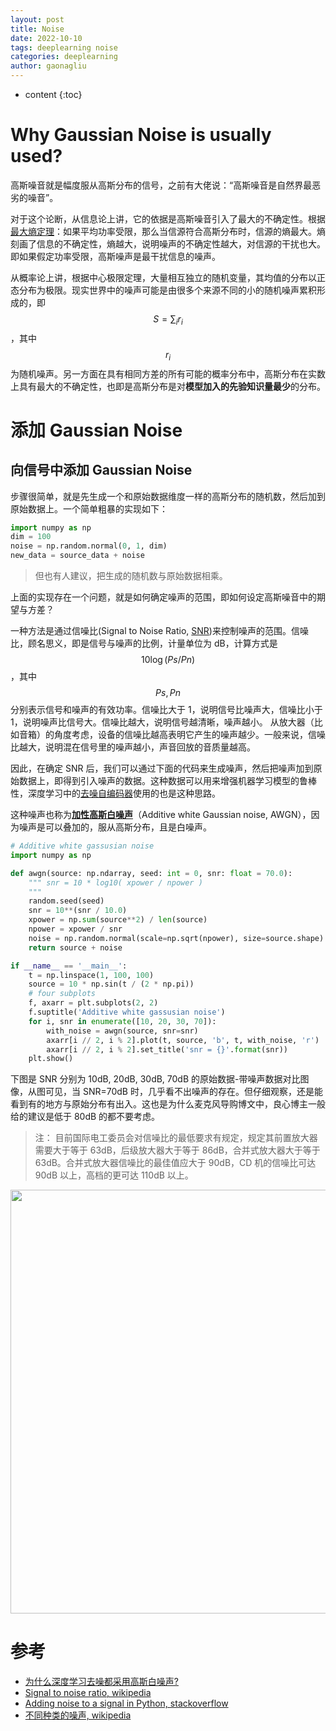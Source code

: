 ```yaml
---
layout: post
title: Noise
date: 2022-10-10
tags: deeplearning noise
categories: deeplearning
author: gaonagliu
---
```

* content
{:toc}



# Why Gaussian Noise is usually used?



高斯噪音就是幅度服从高斯分布的信号，之前有大佬说：“高斯噪音是自然界最恶劣的噪音”。

对于这个论断，从信息论上讲，它的依据是高斯噪音引入了最大的不确定性。根据[最大熵定理](https://baike.baidu.com/item/%E6%9C%80%E5%A4%A7%E7%86%B5%E5%8E%9F%E7%90%86/9938383)：如果平均功率受限，那么当信源符合高斯分布时，信源的熵最大。熵刻画了信息的不确定性，熵越大，说明噪声的不确定性越大，对信源的干扰也大。即如果假定功率受限，高斯噪声是最干扰信息的噪声。

从概率论上讲，根据中心极限定理，大量相互独立的随机变量，其均值的分布以正态分布为极限。现实世界中的噪声可能是由很多个来源不同的小的随机噪声累积形成的，即 $$S = \sum_i{r_i}$$ ，其中 $$r_i$$ 为随机噪声。另一方面在具有相同方差的所有可能的概率分布中，高斯分布在实数上具有最大的不确定性，也即是高斯分布是对**模型加入的先验知识量最少**的分布。

# 添加 Gaussian Noise
## 向信号中添加 Gaussian Noise
步骤很简单，就是先生成一个和原始数据维度一样的高斯分布的随机数，然后加到原始数据上。一个简单粗暴的实现如下：

```python
import numpy as np
dim = 100
noise = np.random.normal(0, 1, dim)
new_data = source_data + noise
```

> 但也有人建议，把生成的随机数与原始数据相乘。

上面的实现存在一个问题，就是如何确定噪声的范围，即如何设定高斯噪音中的期望与方差？

一种方法是通过信噪比(Signal to Noise Ratio, [SNR](https://en.wikipedia.org/wiki/Signal-to-noise_ratio))来控制噪声的范围。信噪比，顾名思义，即是信号与噪声的比例，计量单位为 dB，计算方式是 $$10\log(Ps/Pn)$$，其中 $$Ps, Pn$$分别表示信号和噪声的有效功率。信噪比大于 1，说明信号比噪声大，信噪比小于 1，说明噪声比信号大。信噪比越大，说明信号越清晰，噪声越小。
从放大器（比如音箱）的角度考虑，设备的信噪比越高表明它产生的噪声越少。一般来说，信噪比越大，说明混在信号里的噪声越小，声音回放的音质量越高。

因此，在确定 SNR 后，我们可以通过下面的代码来生成噪声，然后把噪声加到原始数据上，即得到引入噪声的数据。这种数据可以用来增强机器学习模型的鲁棒性，深度学习中的[去噪自编码器]({{site.baseurl}}/2022/10/10/autoencoder/)使用的也是这种思路。 

这种噪声也称为[**加性高斯白噪声**](https://zh.wikipedia.org/wiki/%E5%8A%A0%E6%80%A7%E9%AB%98%E6%96%AF%E7%99%BD%E5%99%AA%E5%A3%B0)（Additive white Gaussian noise, AWGN），因为噪声是可以叠加的，服从高斯分布，且是白噪声。

```python
# Additive white gassusian noise
import numpy as np

def awgn(source: np.ndarray, seed: int = 0, snr: float = 70.0):
    """ snr = 10 * log10( xpower / npower )
    """
    random.seed(seed)
    snr = 10**(snr / 10.0)
    xpower = np.sum(source**2) / len(source)
    npower = xpower / snr
    noise = np.random.normal(scale=np.sqrt(npower), size=source.shape)
    return source + noise

if __name__ == '__main__':
    t = np.linspace(1, 100, 100)
    source = 10 * np.sin(t / (2 * np.pi))
    # four subplots
    f, axarr = plt.subplots(2, 2)
    f.suptitle('Additive white gassusian noise')
    for i, snr in enumerate([10, 20, 30, 70]):
        with_noise = awgn(source, snr=snr)
        axarr[i // 2, i % 2].plot(t, source, 'b', t, with_noise, 'r')
        axarr[i // 2, i % 2].set_title('snr = {}'.format(snr))
    plt.show()
```

下图是 SNR 分别为 10dB, 20dB, 30dB, 70dB 的原始数据-带噪声数据对比图像，从图可见，当 SNR=70dB 时，几乎看不出噪声的存在。但仔细观察，还是能看到有的地方与原始分布有出入。这也是为什么麦克风导购博文中，良心博主一般给的建议是低于 80dB 的都不要考虑。

> 注： 目前国际电工委员会对信噪比的最低要求有规定，规定其前置放大器需要大于等于 63dB，后级放大器大于等于 86dB，合并式放大器大于等于 63dB。合并式放大器信噪比的最佳值应大于 90dB，CD 机的信噪比可达 90dB 以上，高档的更可达 110dB 以上。

<img src="https://file.ddot.cc/imagehost/2022/awgn.png" width=678pt>


# 参考
- [为什么深度学习去噪都采用高斯白噪声?](https://www.zhihu.com/question/67938028)
- [Signal to noise ratio, wikipedia](https://en.wikipedia.org/wiki/Signal-to-noise_ratio)
- [Adding noise to a signal in Python, stackoverflow](https://stackoverflow.com/questions/14058340/adding-noise-to-a-signal-in-python)
- [不同种类的噪声, wikipedia](https://en.wikipedia.org/wiki/Noise_(signal_processing))

